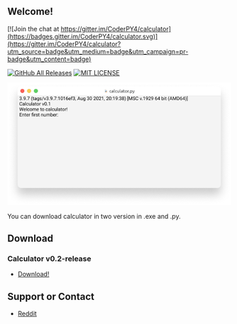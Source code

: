 ## Welcome!

[![Join the chat at https://gitter.im/CoderPY4/calculator](https://badges.gitter.im/CoderPY4/calculator.svg)](https://gitter.im/CoderPY4/calculator?utm_source=badge&utm_medium=badge&utm_campaign=pr-badge&utm_content=badge)

[![GitHub All Releases](https://img.shields.io/github/downloads/CoderPY4/calculator/total?logo=Nuke)](https://github.com/CoderPY4/calculator/releases) [![MIT LICENSE](https://img.shields.io/github/license/CoderPY4/calculator)](https://github.com/CoderPY4/calculator/blob/master/LICENSE)

![Calculator.py screenshot](/images/Titlebar.png)

You can download calculator in two version in .exe and .py.

## Download

### Calculator v0.2-release

- [Download!](https://github.com/CoderPY4/calculator/releases)

## Support or Contact

- [Reddit](https://reddit.com/AndriOS13)


